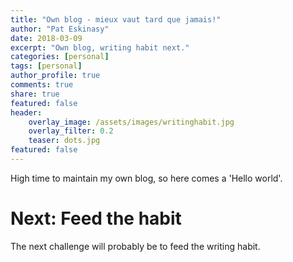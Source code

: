 ```yaml
---
title: "Own blog - mieux vaut tard que jamais!"
author: "Pat Eskinasy"
date: 2018-03-09
excerpt: "Own blog, writing habit next."
categories: [personal]
tags: [personal]
author_profile: true
comments: true
share: true
featured: false
header:
    overlay_image: /assets/images/writinghabit.jpg
    overlay_filter: 0.2
    teaser: dots.jpg
featured: false
---
```


High time to maintain my own blog, so here comes a 'Hello world'.

# Next: Feed the habit

The next challenge will probably be to feed the writing habit.
